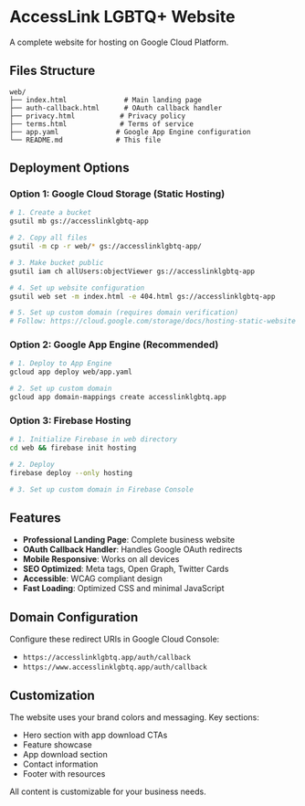 # AccessLink LGBTQ+ Website

A complete website for hosting on Google Cloud Platform.

## Files Structure

```
web/
├── index.html              # Main landing page
├── auth-callback.html      # OAuth callback handler
├── privacy.html           # Privacy policy
├── terms.html             # Terms of service
├── app.yaml              # Google App Engine configuration
└── README.md             # This file
```

## Deployment Options

### Option 1: Google Cloud Storage (Static Hosting)
```bash
# 1. Create a bucket
gsutil mb gs://accesslinklgbtq-app

# 2. Copy all files
gsutil -m cp -r web/* gs://accesslinklgbtq-app/

# 3. Make bucket public
gsutil iam ch allUsers:objectViewer gs://accesslinklgbtq-app

# 4. Set up website configuration
gsutil web set -m index.html -e 404.html gs://accesslinklgbtq-app

# 5. Set up custom domain (requires domain verification)
# Follow: https://cloud.google.com/storage/docs/hosting-static-website
```

### Option 2: Google App Engine (Recommended)
```bash
# 1. Deploy to App Engine
gcloud app deploy web/app.yaml

# 2. Set up custom domain
gcloud app domain-mappings create accesslinklgbtq.app
```

### Option 3: Firebase Hosting
```bash
# 1. Initialize Firebase in web directory
cd web && firebase init hosting

# 2. Deploy
firebase deploy --only hosting

# 3. Set up custom domain in Firebase Console
```

## Features

- **Professional Landing Page**: Complete business website
- **OAuth Callback Handler**: Handles Google OAuth redirects
- **Mobile Responsive**: Works on all devices
- **SEO Optimized**: Meta tags, Open Graph, Twitter Cards
- **Accessible**: WCAG compliant design
- **Fast Loading**: Optimized CSS and minimal JavaScript

## Domain Configuration

Configure these redirect URIs in Google Cloud Console:
- `https://accesslinklgbtq.app/auth/callback`
- `https://www.accesslinklgbtq.app/auth/callback`

## Customization

The website uses your brand colors and messaging. Key sections:
- Hero section with app download CTAs
- Feature showcase
- App download section
- Contact information
- Footer with resources

All content is customizable for your business needs.
